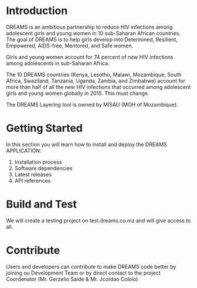 # Introduction 
DREAMS is an ambitious partnership to reduce HIV infections among adolescent girls and young women in 10 sub-Saharan African countries. The goal of DREAMS is to help girls develop into Determined, Resilient, Empowered, AIDS-free, Mentored, and Safe women.

Girls and young women account for 74 percent of new HIV infections among adolescents in sub-Saharan Africa.

The 10 DREAMS countries (Kenya, Lesotho, Malawi, Mozambique, South Africa, Swaziland, Tanzania, Uganda, Zambia, and Zimbabwe) account for more than half of all the new HIV infections that occurred among adolescent girls and young women globally in 2015. This must change.

The DREAMS Layering tool is owned by MISAU (MOH of Mozambique).
# Getting Started
 In this section you will learn how to install and deploy the DREAMS APPLICATION:
1.	Installation process
2.	Software dependencies
3.	Latest releases
4.	API references

# Build and Test
We will create a testing project on test.dreams.co.mz and will give access to all.

# Contribute
 
Users and developers can contribute to make DREAMS code better by joining ou Development Team or by direct contact to the project Coordenator (Mr. Gerzelio Saide & Mr. Jcordao Cololo)

